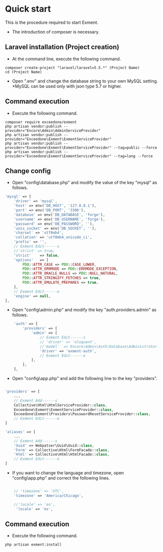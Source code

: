 # Quick start
This is the procedure required to start Exment.
* The introduction of composer is necessary.

## Laravel installation (Project creation)
- At the command line, execute the following command.

~~~
composer create-project "laravel/laravel=5.5.*" (Project Name)
cd (Project Name)
~~~

- Open ".env" and change the database string to your own MySQL setting.  
*MySQL can be used only with json type 5.7 or higher.

## Command execution
- Execute the following command.

~~~
composer require exceedone/exment
php artisan vendor:publish --provider="Encore\Admin\AdminServiceProvider"
php artisan vendor:publish --provider="Exceedone\Exment\ExmentServiceProvider"
php artisan vendor:publish --provider="Exceedone\Exment\ExmentServiceProvider" --tag=public --force
php artisan vendor:publish --provider="Exceedone\Exment\ExmentServiceProvider" --tag=lang --force
~~~

## Change config

- Open "config\database.php" and modify the value of the key "mysql" as follows.

~~~ php
'mysql' => [
    'driver' => 'mysql',
    'host' => env('DB_HOST', '127.0.0.1'),
    'port' => env('DB_PORT', '3306'),
    'database' => env('DB_DATABASE', 'forge'),
    'username' => env('DB_USERNAME', 'forge'),
    'password' => env('DB_PASSWORD', ''),
    'unix_socket' => env('DB_SOCKET', ''),
    'charset' => 'utf8mb4',
    'collation' => 'utf8mb4_unicode_ci',
    'prefix' => '',
    // Exment Edit------s
    //'strict' => true,
    'strict'    => false,
    'options'   => [
        PDO::ATTR_CASE => PDO::CASE_LOWER,
        PDO::ATTR_ERRMODE => PDO::ERRMODE_EXCEPTION,
        PDO::ATTR_ORACLE_NULLS => PDO::NULL_NATURAL,
        PDO::ATTR_STRINGIFY_FETCHES => true,
        PDO::ATTR_EMULATE_PREPARES => true,
    ],
    // Exment Edit------e
    'engine' => null,
],

~~~

- Open "config\admin.php" and modify the key "auth.providers.admin" as follows.

~~~ php
    'auth' => [
        'providers' => [
            'admin' => [
                // Exment Edit------s
                // 'driver' => 'eloquent',
                //'model'  => Encore\Admin\Auth\Database\Administrator::class,
                'driver' => 'exment-auth',
                // Exment Edit------e
            ],
        ],
    ],
~~~


- Open "config\app.php" and add the following line to the key "providers".  

~~~ php

'providers' => [
    ...
    // Exment Add------s
    Collective\Html\HtmlServiceProvider::class,
    Exceedone\Exment\ExmentServiceProvider::class,
    Exceedone\Exment\Providers\PasswordResetServiceProvider::class,
    // Exment Edit------e
]

'aliases' => [
    ...
    // Exment Add------s
    'Uuid' => Webpatser\Uuid\Uuid::class,
    'Form' => Collective\Html\FormFacade::class,
    'Html' => Collective\Html\HtmlFacade::class,
    // Exment Edit------e
]

~~~

- If you want to change the language and timezone, open "config\app.php" and correct the following lines.

~~~ php

    // 'timezone' => 'UTC',
    'timezone' => 'America/Chicago',

    //'locale' => 'en',
     'locale' => 'es',

~~~

## Command execution
- Execute the following command.

~~~
php artisan exment:install
~~~

